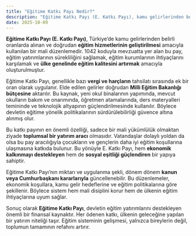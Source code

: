```yaml
---
title: "Eğitime Katkı Payı Nedir?"
description: "Eğitime Katkı Payı (E. Katkı Payı), kamu gelirlerinden belirli oranlarda alınarak eğitim yatırımlarının finansmanında kullanılan bir paydır. Eğitim kalitesini artırmayı ve toplumsal kalkınmayı hedefler."
date: 2025-10-09
---
```


**Eğitime Katkı Payı (E. Katkı Payı)**, Türkiye’de kamu gelirlerinden belirli oranlarda alınan ve doğrudan **eğitim
hizmetlerinin geliştirilmesi** amacıyla kullanılan bir mali düzenlemedir. 1042 koduyla mevzuatta yer alan bu pay, eğitim
yatırımlarının sürekliliğini sağlamak, eğitim kurumlarının ihtiyaçlarını karşılamak ve **ülke genelinde eğitim
kalitesini artırmak** amacıyla oluşturulmuştur.

Eğitime Katkı Payı, genellikle bazı **vergi ve harçların** tahsilatı sırasında ek bir oran olarak uygulanır. Elde edilen
gelirler doğrudan **Milli Eğitim Bakanlığı bütçesine** aktarılır. Bu kaynak, yeni okul binalarının yapımında, mevcut
okulların bakım ve onarımında, öğretmen atamalarında, ders materyalleri temininde ve teknolojik altyapının
güçlendirilmesinde kullanılır. Böylece devletin eğitime yönelik politikalarının sürdürülebilirliği güvence altına
alınmış olur.

Bu katkı payının en önemli özelliği, sadece bir mali yükümlülük olmaktan ziyade **toplumsal bir yatırım aracı**
olmasıdır. Vatandaşlar dolaylı yoldan da olsa bu pay aracılığıyla çocukların ve gençlerin daha iyi eğitim koşullarına
ulaşmasına katkıda bulunur. Bu yönüyle E. Katkı Payı, hem **ekonomik kalkınmayı destekleyen** hem de **sosyal eşitliği
güçlendiren** bir yapıya sahiptir.

Eğitime Katkı Payı’nın miktarı ve uygulanma şekli, dönem dönem **kanun veya Cumhurbaşkanı kararlarıyla**
güncellenebilir. Bu düzenlemeler, ekonomik koşullara, kamu gelir hedeflerine ve eğitim politikalarına göre şekillenir.
Böylece sistem hem mali disiplini korur hem de ülkenin eğitim ihtiyaçlarına uyum sağlar.

Sonuç olarak **Eğitime Katkı Payı**, devletin eğitim yatırımlarını destekleyen önemli bir finansal kaynaktır. Her ödenen
katkı, ülkenin geleceğine yapılan bir yatırım niteliği taşır. Eğitim sisteminin gelişmesi, yalnızca bireylerin değil,
toplumun tamamının refahını artırır.
